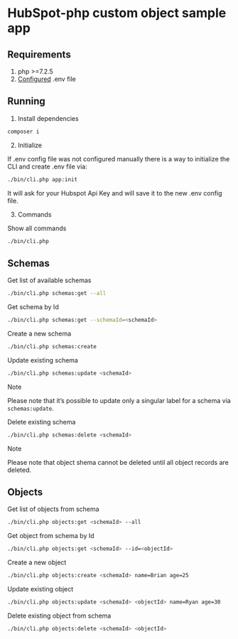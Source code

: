 # HubSpot-php custom object sample app

## Requirements

1. php >=7.2.5
2. [Configured](https://github.com/HubSpot/sample-apps-manage-crm-objects/blob/main/README.md#how-to-run-locally) .env file

## Running

1. Install dependencies

```bash
composer i
```

2. Initialize

If .env config file was not configured manually there is a way to initialize the CLI and create .env file via:

```bash
./bin/cli.php app:init
```

It will ask for your Hubspot Api Key and will save it to the new .env config file.

3. Commands

Show all commands

```bash
./bin/cli.php
```

## Schemas

Get list of available schemas

```bash
./bin/cli.php schemas:get --all
```

Get schema by Id

```bash
./bin/cli.php schemas:get --schemaId=<schemaId>
```

Create a new schema

```bash
./bin/cli.php schemas:create
```

Update existing schema

```bash
./bin/cli.php schemas:update <schemaId>
```

> [!NOTE]
> Please note that it’s possible to update only a singular label for a schema via `schemas:update`.

Delete existing schema

```bash
./bin/cli.php schemas:delete <schemaId>
```

> [!NOTE]
> Please note that object shema cannot be deleted until all object records are deleted.

## Objects

Get list of objects from schema

```bash
./bin/cli.php objects:get <schemaId> --all
```

Get object from schema by Id

```bash
./bin/cli.php objects:get <schemaId> --id=<objectId>
```

Create a new object

```bash
./bin/cli.php objects:create <schemaId> name=Brian age=25
```

Update existing object

```bash
./bin/cli.php objects:update <schemaId> <objectId> name=Ryan age=30
```

Delete existing object from schema

```bash
./bin/cli.php objects:delete <schemaId> <objectId>
```
